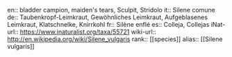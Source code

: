 

en:: bladder campion, maiden's tears, Sculpit, Stridolo
it:: Silene comune
de:: Taubenkropf-Leimkraut, Gewöhnliches Leimkraut, Aufgeblasenes Leimkraut, Klatschnelke, Knirrkohl
fr:: Silène enflé
es:: Colleja, Collejas
iNat-url:: https://www.inaturalist.org/taxa/55721
wiki-url:: http://en.wikipedia.org/wiki/Silene_vulgaris
rank:: [[species]]
alias:: [[Silene vulgaris]]